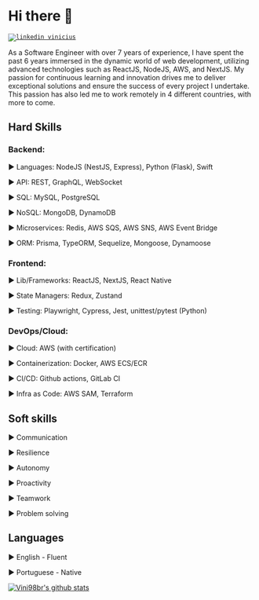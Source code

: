 
# Hi there 👋

[<code><img src="https://img.shields.io/badge/linkedin-0077B5?style=for-the-badge&logo=linkedin&logoColor=white" alt="linkedin vinicius"/></code>](https://www.linkedin.com/in/vinicius-soran%C3%A7o/)

As a Software Engineer with over 7 years of experience, I have spent the past 6 years immersed in the dynamic world of web development, utilizing advanced technologies such as ReactJS, NodeJS, AWS, and NextJS. My passion for continuous learning and innovation drives me to deliver exceptional solutions and ensure the success of every project I undertake. This passion has also led me to work remotely in 4 different countries, with more to come.

## Hard Skills
### Backend:

▶ Languages: NodeJS (NestJS, Express), Python (Flask), Swift

▶ API: REST, GraphQL, WebSocket

▶ SQL: MySQL, PostgreSQL

▶ NoSQL: MongoDB, DynamoDB

▶ Microservices: Redis, AWS SQS, AWS SNS, AWS Event Bridge

▶ ORM: Prisma, TypeORM, Sequelize, Mongoose, Dynamoose

### Frontend:

▶ Lib/Frameworks: ReactJS, NextJS, React Native

▶ State Managers: Redux, Zustand

▶ Testing: Playwright, Cypress, Jest, unittest/pytest (Python)

### DevOps/Cloud:

▶ Cloud: AWS (with certification)

▶ Containerization: Docker, AWS ECS/ECR 

▶ CI/CD: Github actions, GitLab CI

▶ Infra as Code: AWS SAM, Terraform

## Soft skills

▶ Communication

▶ Resilience

▶ Autonomy

▶ Proactivity

▶ Teamwork

▶ Problem solving

## Languages

▶ English - Fluent

▶ Portuguese - Native


<!--
- 👯 I’m looking to collaborate on ...
- 🤔 I’m looking for help with ...
- 💬 Ask me about ...
- 📫 How to reach me: ...
- 😄 Pronouns: ...
- ⚡ Fun fact: ...
-->
<!--
### Languages and Tools

<code><img heigth="25px" src="https://www.vectorlogo.zone/logos/reactjs/reactjs-ar21.svg"></code>
<code><img heigth="25px" src="https://www.vectorlogo.zone/logos/gatsbyjs/gatsbyjs-ar21.svg"></code>
<code><img heigth="25px" width="120px" src="https://www.vectorlogo.zone/logos/nextjs/nextjs-ar21.svg"></code>
<code><img heigth="25px" src="https://www.vectorlogo.zone/logos/typescriptlang/typescriptlang-ar21.svg"></code>

<code><img heigth="25px" src="https://www.vectorlogo.zone/logos/nodejs/nodejs-ar21.svg"></code>
<code><img heigth="25px" src="https://www.vectorlogo.zone/logos/expressjs/expressjs-ar21.svg"></code>
<code><img heigth="25px" src="https://www.vectorlogo.zone/logos/adonisjs/adonisjs-ar21.svg"></code>
<code><img heigth="25px" src="https://www.vectorlogo.zone/logos/nestjs/nestjs-ar21.svg"></code>

<code><img heigth="25px" src="https://www.vectorlogo.zone/logos/git-scm/git-scm-ar21.svg"></code>
<code><img heigth="25px" src="https://www.vectorlogo.zone/logos/docker/docker-ar21.svg"></code>
<code><img heigth="25px" src="https://www.vectorlogo.zone/logos/jestjsio/jestjsio-ar21.svg"></code>
<code><img heigth="25px" src="https://www.vectorlogo.zone/logos/sequelizejs/sequelizejs-ar21.svg"></code>

<code><img heigth="25px" src="https://www.vectorlogo.zone/logos/mysql/mysql-ar21.svg"></code>
<code><img heigth="25px" src="https://www.vectorlogo.zone/logos/postgresql/postgresql-ar21.svg"></code>
<code><img heigth="25px" src="https://www.vectorlogo.zone/logos/mongodb/mongodb-ar21.svg"></code>
<code><img heigth="25px" src="https://www.vectorlogo.zone/logos/graphql/graphql-ar21.svg"></code>

<code><img heigth="25px" src="https://www.vectorlogo.zone/logos/swift/swift-ar21.svg"></code>
<code><img heigth="25px" src="https://www.vectorlogo.zone/logos/amazon_aws/amazon_aws-ar21.svg"></code>
<code><img heigth="25px" src="https://www.vectorlogo.zone/logos/terraformio/terraformio-ar21.svg"></code>
<code><img heigth="25px" src="https://www.vectorlogo.zone/logos/python/python-ar21.svg"></code>

***
-->

[![Vini98br's github stats](https://github-readme-stats.vercel.app/api?username=Vini98br&show_icons=true&theme=dracula)](https://github.com/anuraghazra/github-readme-stats)

<!--
[![Top Langs](https://github-readme-stats.vercel.app/api/top-langs/?username=Vini98br&count_private=true&theme=dracula)](https://github.com/anuraghazra/github-readme-stats)
-->
